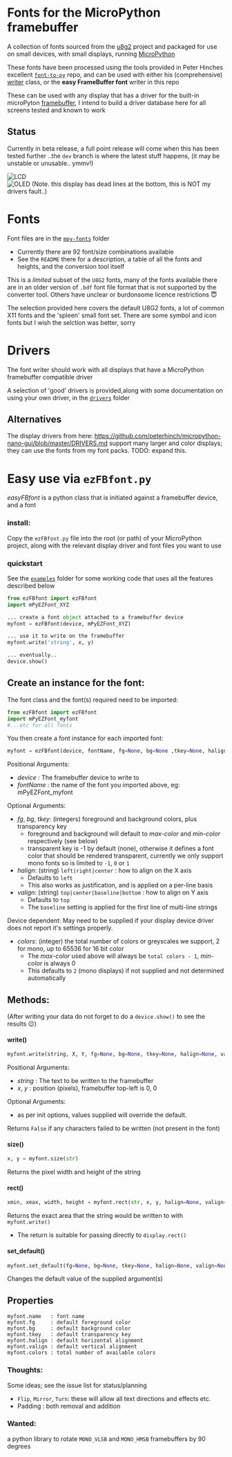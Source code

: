 # Fonts for the MicroPython framebuffer

A collection of fonts sourced from the [u8g2](https://github.com/olikraus/u8g2) project and packaged for use on small devices, with small displays, running [MicroPython](https://micropython.org/)

These fonts have been processed using the tools provided in Peter Hinches excellent [`font-to-py`](https://github.com/peterhinch/micropython-font-to-py) repo, and can be used with either his (comprehensive) [writer](https://github.com/peterhinch/micropython-font-to-py/tree/master/writer) class, or the **easy FrameBuffer font** writer in this repo

These can be used with any display that has a driver for the built-in microPyton [framebuffer](https://docs.micropython.org/en/latest/library/framebuf.html), I intend to build a driver database here for all screens tested and known to work

## Status
Currently in beta release, a full point release will come when this has been tested further
..the `dev` branch is where the latest stuff happens, (it may be unstable or unusable.. ymmv!)

![LCD](../doc/demo-LCD.jpg)![OLED (Note. this display has dead lines at the bottom, this is NOT my drivers fault..)](../doc/demo-OLED.jpg)
# Fonts
Font files are in the [`mpy-fonts`](mpy_fonts) folder
* Currently there are 92 font/size combinations available
* See the `README` there for a description, a table of all the fonts and heights, and the conversion tool itself

This is a *limited* subset of the `U8G2` fonts, many of the fonts available there are in an older version of `.bdf` font file format that is not supported by the converter tool. Others have unclear or burdonsome licence restrictions :innocent:

The selection provided here covers the default U8G2 fonts, a lot of common X11 fonts and the 'spleen' small font set. There are some symbol and icon fonts but I wish the selction was better, sorry

# Drivers
The font writer should work with all displays that have a MicroPython framebuffer compatible driver

A selection of 'good' drivers is provided,along with some documentation on using your own driver, in the [`drivers`](drivers) folder

## Alternatives
The display drivers from here: https://github.com/peterhinch/micropython-nano-gui/blob/master/DRIVERS.md support many larger and color displays; they can use the fonts from my font packs.
TODO: expand this.

# Easy use via `ezFBfont.py`
*easyFBfont* is a python class that is initiated against a framebuffer device, and a font

### install:
Copy the `ezFBfont.py` file into the root (or path) of your MicroPython project, along with the relevant display driver and font files you want to use

### quickstart
See the [`examples`](examples) folder for some working code that uses all the features described below
```python
from ezFBfont import ezFBfont
import mPyEZFont_XYZ

... create a font object attached to a framebuffer device
myfont = ezFBfont(device, mPyEZFont_XYZ)

... use it to write on the framebuffer
myfont.write('string', x, y)

... eventually..
device.show()
```

## Create an instance for the font:

The font class and the font(s) required need to be imported:

```python
from ezFBfont import ezFBfont
import mPyEZFont_myfont
#...etc for all fonts
```

You then create a font instance for each imported font:

```python
myfont = ezFBfont(device, fontName, fg=None, bg=None ,tkey=None, halign=None, valign=None, colors=None)
```
Positional Arguments:
* *device* : The framebuffer device to write to
* *fontName* : the name of the font you imported above, eg: mPyEZFont_myfont

Optional Arguments:
* *fg*, *bg*, *tkey*: (integers) foreground and background colors, plus transparency key
  * foreground and background will default to *max-color* and *min-color* respectively (see below)
  * transparent key is -1 by default (none), otherwise it defines a font color that should be rendered transparent, currently we only support mono fonts so is limited to `-1`, `0` or `1`
* *halign*: (string) `left|right|center` : how to align on the X axis
  * Defaults to `left`
  * This also works as justification, and is applied on a per-line basis
* *valign*: (string) `top|center|baseline|bottom` : how to align on Y axis
  * Defaults to `top`
  * The `baseline` setting is applied for the first line of multi-line strings

Device dependent: May need to be supplied if your display device driver does not report it's settings properly.
* *colors*: (integer) the total number of colors or greyscales we support, 2 for mono, up to 65536 for 16 bit color
  * The *max-color* used above will always be `total colors - 1`, *min-color* is always 0
  * This defaults to `2` (mono displays) if not supplied and not determined automatically

## Methods:
(After writing your data do not forget to do a `device.show()` to see the results :wink:)

#### write()
```python
myfont.write(string, X, Y, fg=None, bg=None, tkey=None, halign=None, valign=None)
```
Positional Arguments:
* *string* : The text to be written to the framebuffer
* *x*, *y* : position (pixels), framebuffer top-left is 0, 0

Optional Arguments:
* as per init options, values supplied will override the default.

Returns `False` if any characters failed to be written (not present in the font)

#### size()
```python
x, y = myfont.size(str)
```
Returns the pixel width and height of the string

#### rect()
```python
xmin, xmax, width, height = myfont.rect(str, x, y, halign=None, valign=None)
```
Returns the exact area that the string would be written to with `myfont.write()`
* The return is suitable for passing directly to `display.rect()`

#### set_default()
```python
myfont.set_default(fg=None, bg=None, tkey=None, halign=None, valign=None)
```
Changes the default value of the supplied argument(s)

## Properties
```
myfont.name   : font name
myfont.fg     : default foreground color
myfont.bg     : default background color
myfont.tkey   : default transparency key
myfont.halign : default horizontal alignment
myfont.valign : default vertical alignment
myfont.colors : total number of available colors
```

### Thoughts:
Some ideas; see the issue list for status/planning
* `Flip`, `Mirror`, `Turn`: these will allow all text directions and effects etc.
* Padding : both removal and addition

### Wanted:
a python library to rotate `MONO_VLSB` and `MONO_HMSB` framebuffers by 90 degrees
